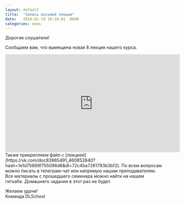 ```yaml
---
layout: default
title:  "Запись восьмой лекции"
date:   2018-01-19 16:16:01 -0600
categories: news
---
```

Дорогие слушатели!  
  
Сообщаем вам, что вымещена новая 8 лекция нашего курса.  
<iframe width="560" height="315" src="https://www.youtube.com/watch?v=EBP3pqPeN8I" frameborder="0" gesture="media" allow="encrypted-media" allowfullscreen></iframe>  
Также прикрепляем файл с [лекцией](https://vk.com/doc83865491_460852840?hash=1e1d75669f755096d6&dl=72c4ba7261793b3bf2).  
По всем вопросам можно писать в телеграм-чат или напрямую нашим преподавателям.  
Все материалы с прошедшего семинара можно найти на нашем гитхабе.  
Домашнего задания в этот раз не будет.  
  
Желаем удачи!  
Команда DLSchool  
  
